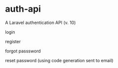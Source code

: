 # auth-api
A Laravel authentication API  (v. 10)

login

register

forgot passsword

reset password (using code generation sent to email)
